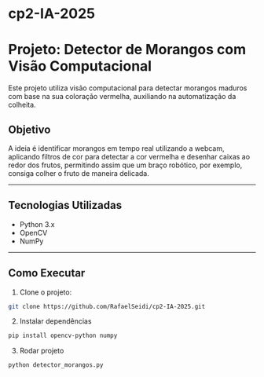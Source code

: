 # cp2-IA-2025

# Projeto: Detector de Morangos com Visão Computacional

Este projeto utiliza visão computacional para detectar morangos maduros com base na sua coloração vermelha, auxiliando na automatização da colheita.

## Objetivo

A ideia é identificar morangos em tempo real utilizando a webcam, aplicando filtros de cor para detectar a cor vermelha e desenhar caixas ao redor dos frutos, permitindo assim que um braço robótico, por exemplo, consiga colher o fruto de maneira delicada.

---

## Tecnologias Utilizadas

- Python 3.x
- OpenCV
- NumPy

---

## Como Executar

1. Clone o projeto:
```bash
git clone https://github.com/RafaelSeidi/cp2-IA-2025.git
```

2. Instalar dependências
```bash
pip install opencv-python numpy
```

3. Rodar projeto
```bash
python detector_morangos.py
```
